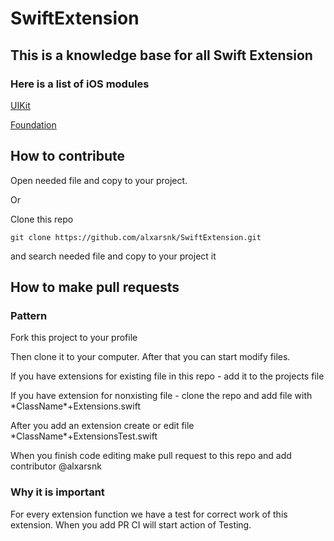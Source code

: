 # SwiftExtension

## This is a knowledge base for all Swift Extension

### Here is a list of iOS modules

[UIKit](https://github.com/alxarsnk/Extensions/tree/main/SwiftExtensions/SwiftExtensions/UIKit)

[Foundation](https://github.com/alxarsnk/Extensions/tree/main/SwiftExtensions/SwiftExtensions/Foundation)

## How to contribute

Open needed file and copy to your project.

Or

Clone this repo 

```
git clone https://github.com/alxarsnk/SwiftExtension.git
```
and search needed file and copy to your project it

## How to make pull requests

### Pattern

Fork this project to your profile

Then clone it to your computer. After that you can start modify files.

If you have extensions for existing file in this repo - add it to the projects file

If you have extension for nonxisting file - clone the repo and add file with \*ClassName\*+Extensions.swift

After you add an extension create or edit file \*ClassName\*+ExtensionsTest.swift

When you finish code editing make pull request to this repo and add contributor @alxarsnk

### Why it is important

For every extension function we have a test for correct work of this extension. When you add PR CI will start action of Testing. 
